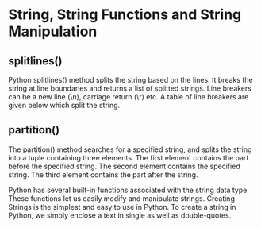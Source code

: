 # String, String Functions and String Manipulation

## splitlines()

Python splitlines() method splits the string based on the lines. It breaks the string at line boundaries and returns a list of splitted strings. Line breakers can be a new line (\n), carriage return (\r) etc. A table of line breakers are given below which split the string.

## partition()

The partition() method searches for a specified string, and splits the string into a tuple containing three elements. The first element contains the part before the specified string. The second element contains the specified string. The third element contains the part after the string.

Python has several built-in functions associated with the string data type. These functions let us easily modify and manipulate strings. Creating Strings is the simplest and easy to use in Python. To create a string in Python, we simply enclose a text in single as well as double-quotes.
